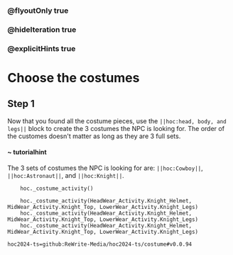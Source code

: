 ### @flyoutOnly true
### @hideIteration true
### @explicitHints true

# Choose the costumes

## Step 1
Now that you found all the costume pieces, use the ``||hoc:head, body, and legs||`` block to create the 3 costumes the NPC is looking for. The order of the customes doesn't matter as long as they are 3 full sets.

#### ~ tutorialhint
The 3 sets of costumes the NPC is looking for are: ``||hoc:Cowboy||``, ``||hoc:Astronaut||``, and ``||hoc:Knight||``.


```ghost
    hoc._costume_activity()
```
```template
    hoc._costume_activity(HeadWear_Activity.Knight_Helmet, MidWear_Activity.Knight_Top, LowerWear_Activity.Knight_Legs)
    hoc._costume_activity(HeadWear_Activity.Knight_Helmet, MidWear_Activity.Knight_Top, LowerWear_Activity.Knight_Legs)
    hoc._costume_activity(HeadWear_Activity.Knight_Helmet, MidWear_Activity.Knight_Top, LowerWear_Activity.Knight_Legs)        
```

```package
hoc2024-ts=github:ReWrite-Media/hoc2024-ts/costume#v0.0.94
```